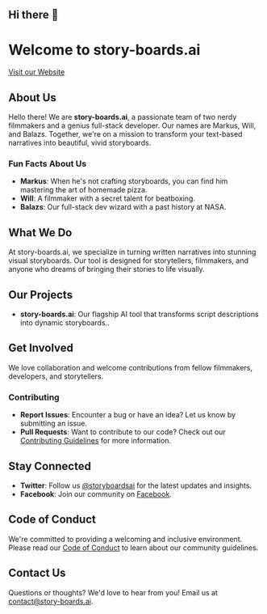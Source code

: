 ## Hi there 👋

# Welcome to story-boards.ai
[Visit our Website](https://www.story-boards.ai)

## About Us
Hello there! We are **story-boards.ai**, a passionate team of two nerdy filmmakers and a genius full-stack developer. Our names are Markus, Will, and Balazs. Together, we're on a mission to transform your text-based narratives into beautiful, vivid storyboards.

### Fun Facts About Us
- **Markus**: When he's not crafting storyboards, you can find him mastering the art of homemade pizza.
- **Will**: A filmmaker with a secret talent for beatboxing.
- **Balazs**: Our full-stack dev wizard with a past history at NASA.

## What We Do
At story-boards.ai, we specialize in turning written narratives into stunning visual storyboards. Our tool is designed for storytellers, filmmakers, and anyone who dreams of bringing their stories to life visually.

## Our Projects
- **story-boards.ai**: Our flagship AI tool that transforms script descriptions into dynamic storyboards..

## Get Involved
We love collaboration and welcome contributions from fellow filmmakers, developers, and storytellers.

### Contributing
- **Report Issues**: Encounter a bug or have an idea? Let us know by submitting an issue.
- **Pull Requests**: Want to contribute to our code? Check out our [Contributing Guidelines](CONTRIBUTING.md) for more information.

## Stay Connected
- **Twitter**: Follow us [@storyboardsai](https://twitter.com/storyboardsai) for the latest updates and insights.
- **Facebook**: Join our community on [Facebook](https://www.facebook.com/storyboardsai).

## Code of Conduct
We're committed to providing a welcoming and inclusive environment. Please read our [Code of Conduct](CODE_OF_CONDUCT.md) to learn about our community guidelines.

## Contact Us
Questions or thoughts? We'd love to hear from you! Email us at [contact@story-boards.ai](mailto:contact@story-boards.ai).
